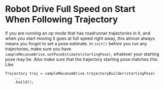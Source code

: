 # Robot Drive Full Speed on Start When Following Trajectory

If you are running an op mode that has roadrunner trajectories in it, and when you start moving it goes at full speed right away, this almost always means you forgot to set a pose estimate. In `init()` before you run any trajectories, make sure you have `sampleMecanumDrive.setPoseEstimate(startingPose)`, whatever your starting pose may be. Also make sure that the trajectory starting pose matches this. Like
```
Trajectory traj = sampleMecanumDrive.trajectoryBuilder(startingPose)
    ...
    .build();
```